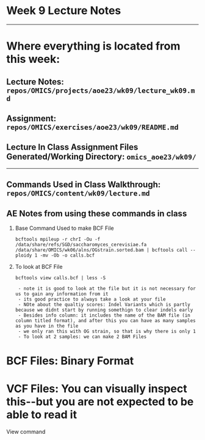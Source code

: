 # Week 9 Lecture Notes

*** 

# Where everything is located from this week:  

## Lecture Notes: `repos/OMICS/projects/aoe23/wk09/lecture_wk09.md`

## Assignment: `repos/OMICS/exercises/aoe23/wk09/README.md`

## Lecture In Class Assignment Files Generated/Working Directory: `omics_aoe23/wk09/`


***

## Commands Used in Class Walkthrough: `repos/OMICS/content/wk09/lecture.md`

## AE Notes from using these commands in class

1. Base Command Used to make BCF File

    `bcftools mpileup -r chrI -Ou -f /data/share/refs/SGD/saccharomyces_cerevisiae.fa /data/share/OMICS/wk06/alns/OGstrain.sorted.bam | bcftools call --ploidy 1 -mv -Ob -o calls.bcf`

2. To look at BCF File

    `bcftools view calls.bcf | less -S`
    
        - note it is good to look at the file but it is not necessary for us to gain any information from it 
        - its good practice to always take a look at your file
        - NOte about the qualtiy scores: Indel Variants which is partly because we didnt start by running somethign to clear indels early 
        - Besides info column: it includes the name of the BAM file (in column titled format), and after this you can have as many samples as you have in the file
        - we only ran this with OG strain, so that is why there is only 1
        - To look at 2 samples: we can make 2 BAM Files 
    
# BCF Files: Binary Format

# VCF Files: You can visually inspect this--but you are not expected to be able to read it

View command

